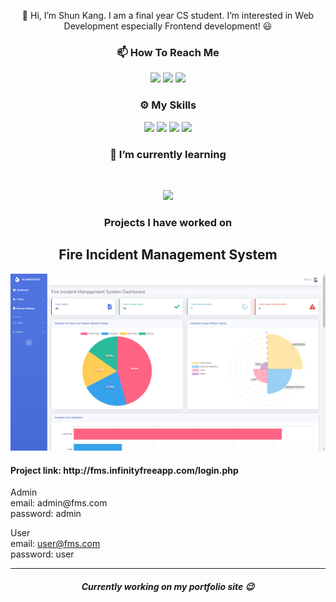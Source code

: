 <p align="center">
👋 Hi, I’m Shun Kang. I am a final year CS student. I’m interested in Web Development especially Frontend development! 😃 
</p>



<h3 align="center">📫 How To Reach Me</h3>
<p align="center">
<a href="mailto:shunkang_129@live.com"> <img src="https://img.shields.io/static/v1?style=for-the-badge&message=Mail&color=005FF9&logo=Mail&logoColor=FFFFFF&label=" ></a> <a href="https://www.linkedin.com/in/shun-kang-kong-738b30205/"><img src="https://img.shields.io/badge/LinkedIn-%230077B5.svg?&style=for-the-badge&logo=linkedin&logoColor=white" ></a>  <a  href="https://stackoverflow.com/users/15611041/kang129"><img src="https://img.shields.io/badge/Stack Overflow-%2312100E.svg?&style=for-the-badge&logo=stackoverflow"></a>
</p>


<h3 align="center">⚙️ My Skills</h3>
<p align="center">
<img src="https://img.shields.io/static/v1?style=for-the-badge&message=PHP&color=777BB4&logo=PHP&logoColor=FFFFFF&label="> <img src="https://img.shields.io/badge/html5%20-%23E34F26.svg?&style=for-the-badge&logo=html5&logoColor=white" >   
<img src="https://img.shields.io/badge/css3%20-%231572B6.svg?&style=for-the-badge&logo=css3&logoColor=white" > 
<img src="https://img.shields.io/badge/javascript%20-%23323330.svg?&style=for-the-badge&logo=javascript&logoColor=%23F7DF1E" >
</p>

<h3 align="center">🌱 I’m currently learning</h3> <br>
<p align="center">
<img src="https://img.shields.io/badge/-Vue%20-%2320232a?style=for-the-badge&logo=vue.js">
</p>

<h3 align="center">Projects I have worked on</h3> 
<h2 align="center">Fire Incident Management System</h2>
 <img src="project2.png" >
<h4>Project link: http://fms.infinityfreeapp.com/login.php</h4>
<p>
Admin <br>
email: admin@fms.com <br>
password: admin <br>

User <br>
email: user@fms.com <br>
password: user <br>
</p>
<hr>
<h5 align="center">Currently working on my portfolio site 😉</h5>

<!---
shunkang129/shunkang129 is a ✨ special ✨ repository because its `README.md` (this file) appears on your GitHub profile.
You can click the Preview link to take a look at your changes.
--->
